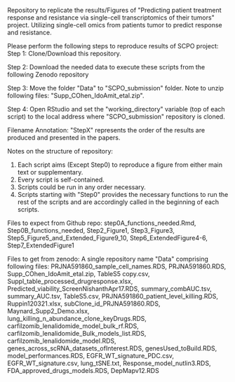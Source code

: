 Repository to replicate the results/Figures of "Predicting patient treatment response and resistance via single-cell transcriptomics of their tumors" project. Utilizing single-cell omics from patients tumor to predict response and resistance.

Please perform the following steps to reproduce results of SCPO project:
Step 1: Clone/Download this repository.

Step 2: Download the needed data to execute these scripts from the following Zenodo repository

Step 3: Move the folder "Data" to "SCPO_submission" folder. Note to unzip following files: "Supp_COhen_IdoAmit_etal.zip".

Step 4: Open RStudio and set the "working_directory" variable (top of each script) to the local address where "SCPO_submission" repository is cloned.

Filename Annotation: "StepX" represents the order of the results are produced and presented in the papers. 

Notes on the structure of repository:
1. Each script aims (Except Step0) to reproduce a figure from either main text or supplementary. 
2. Every script is self-contained.
3. Scripts could be run in any order necessary.
4. Scripts starting with "Step0" provides the necessary functions to run the rest of the scripts and are accordingly called in the beginning of each scripts.

Files to expect from Github repo: step0A_functions_needed.Rmd, Step0B_functions_needed, Step2_Figure1, Step3_Figure3, Step5_Figure5_and_Extended_Figure9_10, Step6_ExtendedFigure4-6, Step7_ExtendedFigure1

Files to get from zenodo: A single repository name "Data" comprising following files: PRJNA591860_sample_cell_names.RDS, PRJNA591860.RDS, Supp_COhen_IdoAmit_etal.zip, TableS5 copy.csv, Suppl_table_processed_drugresponse.xlsx, Predicted_viability_ScreenNishanthApr17.RDS, summary_combAUC.tsv, summary_AUC.tsv, TableS5.csv, PRJNA591860_patient_level_killing.RDS, Ruppin120321.xlsx, subClone_id_PRJNA591860.RDS, Maynard_Supp2_Demo.xlsx, lung_killing_n_abundance_clone_keyDrugs.RDS, carfilzomib_lenalidomide_model_bulk_rf.RDS, carfilzomib_lenalidomide_Bulk_models_list.RDS, carfilzomib_lenalidomide_model.RDS, genes_across_scRNA_datasets_ofInterest.RDS, genesUsed_toBuild.RDS, model_performances.RDS, EGFR_WT_signature_PDC.csv, EGFR_WT_signature.csv, lung_tSNE.txt, Response_model_nutlin3.RDS, FDA_approved_drugs_models.RDS, DepMapv12.RDS



